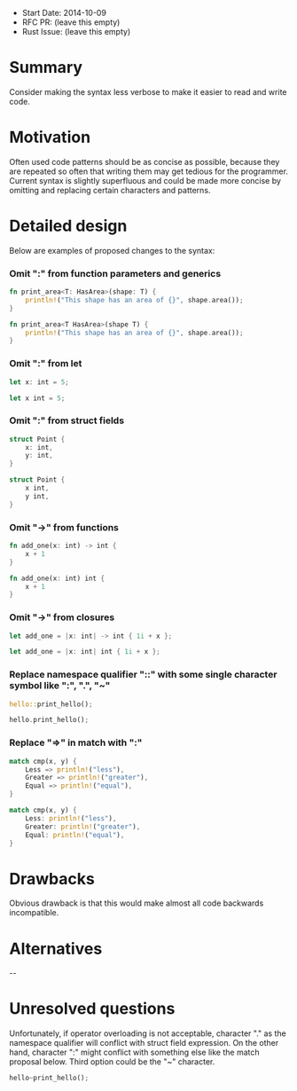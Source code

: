 - Start Date: 2014-10-09 
- RFC PR: (leave this empty)
- Rust Issue: (leave this empty)

# Summary

Consider making the syntax less verbose to make it easier to read and write code.

# Motivation

Often used code patterns should be as concise as possible, 
because they are repeated so often that writing them may get tedious for the programmer.
Current syntax is slightly superfluous and 
could be made more concise by omitting and replacing certain characters and patterns.

# Detailed design

Below are examples of proposed changes to the syntax:

### Omit ":" from function parameters and generics
```rust
fn print_area<T: HasArea>(shape: T) {
    println!("This shape has an area of {}", shape.area());
}
```
```rust
fn print_area<T HasArea>(shape T) {
    println!("This shape has an area of {}", shape.area());
}
```

### Omit ":" from let
```rust
let x: int = 5;
```
```rust
let x int = 5;
```

### Omit ":" from struct fields
```rust
struct Point {
    x: int,
    y: int,
}
```
```rust
struct Point {
    x int,
    y int,
}
```

### Omit "->" from functions
```rust
fn add_one(x: int) -> int {
    x + 1
}
```
```rust
fn add_one(x: int) int {
    x + 1
}
```

### Omit "->" from closures
```rust
let add_one = |x: int| -> int { 1i + x };
```
```rust
let add_one = |x: int| int { 1i + x };
```

### Replace namespace qualifier "::" with some single character symbol like ":", ".", "~"
```rust
hello::print_hello();
```
```rust
hello.print_hello(); 
```


### Replace "=>" in match with ":"
```rust
match cmp(x, y) {
    Less => println!("less"),
    Greater => println!("greater"),
    Equal => println!("equal"),
}
```
```rust
match cmp(x, y) {
    Less: println!("less"),
    Greater: println!("greater"),
    Equal: println!("equal"),
}
```

    

# Drawbacks

Obvious drawback is that this would make almost all code backwards incompatible.


# Alternatives

--

# Unresolved questions

Unfortunately, if operator overloading is not acceptable, 
character "." as the namespace qualifier will conflict with struct field expression.
On the other hand, character ":" might conflict with something else like the match proposal below.
Third option could be the "~" character.
```rust
hello~print_hello(); 
```
